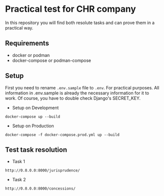 # Practical test for CHR company

In this repository you will find both resolute tasks and can prove them in a practical way.

## Requirements

- docker or podman
- docker-compose or podman-compose

## Setup

First you need to rename `.env.sample` file to `.env`.
For practical purposes. All information in .env.sample is already the necessary information for it to work. Of course, you have to double check Django's SECRET_KEY.

- Setup on Development

`docker-compose up --build`

- Setup on Production

`docker-compose -f docker-compose.prod.yml up --build`

## Test task resolution

- Task 1

`http://0.0.0.0:8000/jurisprudence/`

- Task 2

`http://0.0.0.0:8000/concessions/`
